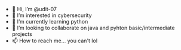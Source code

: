 - 👋 Hi, I’m @udit-07
- 👀 I’m interested in cybersecurity
- 🌱 I’m currently learning python
- 💞️ I’m looking to collaborate on java and pyhton basic/intermediate projects
- 📫 How to reach me... you can't lol

<!---
curious-udit07/curious-udit07 is a ✨ special ✨ repository because its `README.md` (this file) appears on your GitHub profile.
You can click the Preview link to take a look at your changes.
--->
